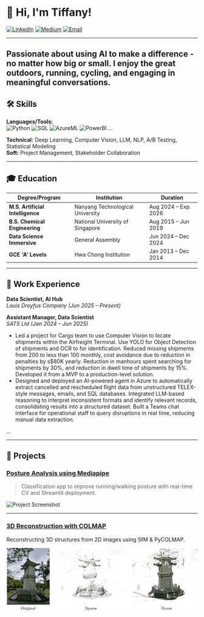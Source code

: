 # 👋 Hi, I'm Tiffany!

[![LinkedIn](https://img.shields.io/badge/LinkedIn-blue?logo=linkedin&logoColor=white)](https://www.linkedin.com/in/your-linkedin-username/)
[![Medium](https://img.shields.io/badge/Medium-black?logo=medium&logoColor=white)](https://medium.com/@your-medium-username)
[![Email](https://img.shields.io/badge/Email-D14836?logo=gmail&logoColor=white)](mailto:your.email@example.com)

---

Passionate about using AI to make a difference - no matter how big or small. I enjoy the great outdoors, running, cycling, and engaging in meaningful conversations.
---

## 🛠 Skills

**Languages/Tools:**  
![Python](https://img.shields.io/badge/Python-3776AB?logo=python&logoColor=white)
![SQL](https://img.shields.io/badge/SQL-4479A1?logo=postgresql&logoColor=white)
![AzureML](https://img.shields.io/badge/Azure-0078D4?logo=microsoft-azure&logoColor=white)
![PowerBI](https://img.shields.io/badge/PowerBI-F2C811?logo=powerbi&logoColor=black)
...

**Technical:** Deep Learning, Computer Vision, LLM, NLP, A/B Testing, Statistical Modeling  
**Soft:** Project Management, Stakeholder Collaboration

---

## 🎓 Education

| Degree/Program                  | Institution                        | Duration                  |
|----------------------------------|------------------------------------|---------------------------|
| **M.S. Artificial Intelligence** | Nanyang Technological University   | Aug 2024 – Exp. 2026      |
| **B.S. Chemical Engineering**    | National University of Singapore   | Aug 2015 – Jun 2019       |
| **Data Science Immersive**       | General Assembly                   | Jun 2024 – Dec 2024       |
| **GCE 'A' Levels**               | Hwa Chong Institution              | Jan 2013 – Dec 2014       |

---

## 💼 Work Experience

**Data Scientist, AI Hub**  
_Louis Dreyfus Company (Jun 2025 – Present)_  

**Assistant Manager, Data Scientist**  
_SATS Ltd (Jan 2024 – Jun 2025)_  
- Led a project for Cargo team to use Computer Vision to locate shipments within the Airfreight Terminal. Use YOLO for Object Detection of shipments and OCR to for identification. Reduced missing shipments from 200 to less than 100 monthly, cost avoidance due to reduction in penalties by s$80K yearly. Reduction in manhours spent searching for shipments by 30%, and reduction in dwell time of shipments by 15%. Developed it from a MVP to a production-level solution.
- Designed and deployed an AI-powered agent in Azure to automatically extract cancelled and rescheduled flight data from unstructured TELEX-style messages, emails, and SQL databases. Integrated LLM-based reasoning to interpret inconsistent formats and identify relevant records, consolidating results into a structured dataset. Built a Teams chat interface for operational staff to query disruptions in real time, reducing manual data extraction.

...

---

## 🚀 Projects

### [Posture Analysis using Mediapipe](https://github.com/tiffanytgr/posture-analysis-app)
> Classification app to improve running/walking posture with real-time CV and Streamlit deployment.

![Project Screenshot](images/streamlit-app-demo.gif)

---

### [3D Reconstruction with COLMAP](https://github.com/tiffanytgr/MSAI_6121_compvision/tree/main/Project)
Reconstructing 3D structures from 2D images using SfM & PyCOLMAP.

![Project Screenshot](images/ntu-confucius.jpg)
